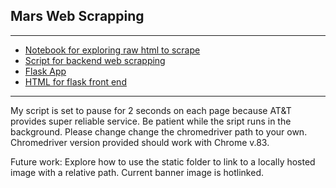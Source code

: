 ## Mars Web Scrapping

---

* [Notebook for exploring raw html to scrape](https://github.com/UncelSoogar/SMU_Homework/blob/master/Submissions/12_WebScraping/scraping/test_scrape.ipynb)  
* [Script for backend web scrapping](https://github.com/UncelSoogar/SMU_Homework/blob/master/Submissions/12_WebScraping/html/martian_scrape.py)  
* [Flask App](https://github.com/UncelSoogar/SMU_Homework/blob/master/Submissions/12_WebScraping/html/app.py)
* [HTML for flask front end](https://github.com/UncelSoogar/SMU_Homework/blob/master/Submissions/12_WebScraping/html/templates/index.html)
---

My script is set to pause for 2 seconds on each page because AT&T provides super reliable service. Be patient while the sript runs in the background. Please change change the chromedriver path to your own. Chromedriver version provided should work with Chrome v.83.

Future work: Explore how to use the static folder to link to a locally hosted image with a relative path. Current banner image is hotlinked.
